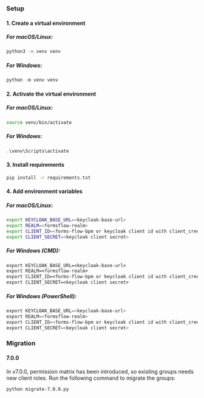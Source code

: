 ### Setup

#### 1. Create a virtual environment

##### For macOS/Linux:
```bash
python3 -m venv venv
```

##### For Windows:
```powershell
python -m venv venv
```

#### 2. Activate the virtual environment

##### For macOS/Linux:
```bash
source venv/bin/activate
```

##### For Windows:
```powershell
.\venv\Scripts\activate
```

#### 3. Install requirements
```bash
pip install -r requirements.txt
```

#### 4. Add environment variables

##### For macOS/Linux:
```bash
export KEYCLOAK_BASE_URL=<keycloak-base-url>
export REALM=<formsflow-realm>
export CLIENT_ID=<forms-flow-bpm or keycloak client id with client_credentials grant>
export CLIENT_SECRET=<keycloak client secret>
```

##### For Windows (CMD):
```cmd
export KEYCLOAK_BASE_URL=<keycloak-base-url>
export REALM=<formsflow-realm>
export CLIENT_ID=<forms-flow-bpm or keycloak client id with client_credentials grant>
export CLIENT_SECRET=<keycloak client secret>
```

##### For Windows (PowerShell):
```powershell
export KEYCLOAK_BASE_URL=<keycloak-base-url>
export REALM=<formsflow-realm>
export CLIENT_ID=<forms-flow-bpm or keycloak client id with client_credentials grant>
export CLIENT_SECRET=<keycloak client secret>
```

### Migration
#### 7.0.0
In v7.0.0, permission matrix has been introduced, so existing groups needs new client roles. Run the following command to migrate the groups:
```bash
python migrate-7.0.0.py
```
